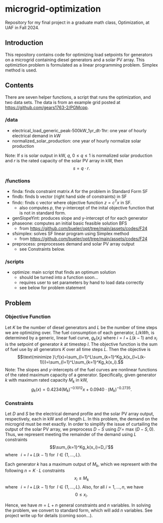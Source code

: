# microgrid-optimization
Repository for my final project in a graduate math class, Optimization, at UAF in Fall 2024.
## Introduction 
This repository contains code for optimizing load setpoints for generators on a microgrid containing diesel generators and a solar PV array. This optimiztion problem is formulated as a linear programming problem. Simplex method is used. 

## Contents
There are seven helper functions, a script that runs the optimization, and two data sets. The data is from an example grid posted at https://github.com/gears1763-2/PGMcpp.
### /data
- electrical_load_generic_peak-500kW_1yr_dt-1hr: one year of hourly electrical demand in kW
- normalized_solar_production: one year of hourly normalize solar production

Note: If $s$ is solar output in kW, $q$, $0\le q\le 1$ is normalized solar production and $r$ is the rated capacity of the solar PV array in kW, then $$s = q\cdot r.$$
### /functions
- finda: finds constraint matrix $A$ for the problem in Standard Form SF
- findb: finds b vector (right hand side of constraints) in SF
- findc: finds c vector where objective function $z= c^Tx$ in SF. 
    - also computes $p$, the y-intercept of the inital objective function that is not in standard form.
- genSlopeYint: produces slope and y-intercept of for each generator
- phaseone: computes an initial basic feasible solution BFS 
    - from https://github.com/bueler/opt/tree/main/assets/codes/F24
- sfsimplex: solves SF linear program using Simplex method 
    - from https://github.com/bueler/opt/tree/main/assets/codes/F24
- preprocess: preprocesses demand and solar PV array output
    - see Constraints below. 

### /scripts
- optimize: main script that finds an optimum solution  
    - should be turned into a function soon... 
    - requires user to set parameters by hand to load data correctly
    - see below for problem statement
## Problem 
### Objective Function 
Let $K$ be the number of diesel generators and $L$ be the number of time steps we are optimizing over. The fuel consumption of each generator, $L/kWh$, is determined by a generic, linear fuel curve, $g_k(x_i)$ where $i=l+L(k-1)$ and $x_i$ is the setpoint of generator $k$ at timestep $l$. The objective function is the sum of fuel use by all generators $K$ over all time steps $L$. Then the objective is $$\text{minimize }\;f(x)=\sum_{l=1}^L\sum_{k=1}^Kg_k(x_{l+L(k-1)})=\sum_{l=1}^L\sum_{k=1}^Kg_k(x_i).$$ Note: The slopes and $y$-intercepts of the fuel curves are nonlinear functions of the rated maximum capacity of a generator. Specifically, given generator $k$ with maximum rated capacity $M_k$ in kW, $$g_k(x)=0.4234(M_k)^{-0.1012}x+0.0940\cdot (M_k)^{-0.2735}.$$  

### Constraints
Let $D$ and $S$ be the electrical demand profile and the solar PV array output, respectively, each in kW and of length $L$. In this problem, the demand on the microgrid must be met exactly. In order to simplify the issue of curtailing the output of the solar PV array, we preprocess $D-S$ using $D'=$ max $(D-S,0)$.  Thus, we represent meeting the remainder of the demand using $L$ constraints $$\sum_{k=1}^Kg_k(x_i)=D_i'$$
where $\;\;i=l+L(k-1)$ for $\;l\in\{1,\dots,L\}.$ 

Each generator $k$ has a maximum output of $M_k$, which we represent with the following $n=K\cdot L$ constraints $$x_i\le M_k$$ where $\;\;i=l+L(k-1)$ for $\;l\in\{1,\dots,L\}.$ Also, for all $i=1,\dots,n$, we have $$0\le x_i.$$

Hence, we have $m=L+n$ general constraints and $n$ variables. In solving the problem, we convert to standard form, which will add $n$ variables. See project write up for details (coming soon...).

